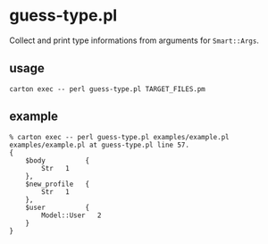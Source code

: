 # guess-type.pl

Collect and print type informations from arguments for `Smart::Args`.

## usage

```
carton exec -- perl guess-type.pl TARGET_FILES.pm

```

## example

```
% carton exec -- perl guess-type.pl examples/example.pl
examples/example.pl at guess-type.pl line 57.
{
    $body          {
        Str   1
    },
    $new_profile   {
        Str   1
    },
    $user          {
        Model::User   2
    }
}
```
